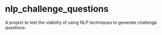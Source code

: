 nlp_challenge_questions
=======================

A project to test the viability of using NLP techniques to generate challenge questions.
